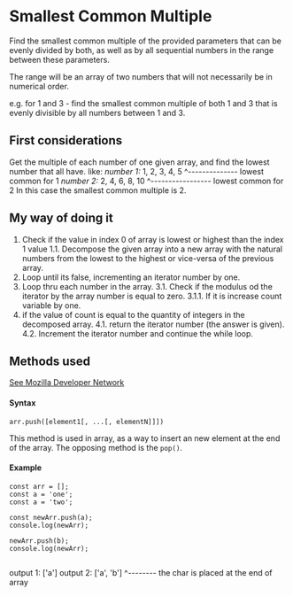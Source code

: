 # Smallest Common Multiple

Find the smallest common multiple of the provided parameters that can be
evenly divided by both, as well as by all sequential numbers in the range
between these parameters.

The range will be an array of two numbers that will not necessarily be in
numerical order.

e.g. for 1 and 3 - find the smallest common multiple of both 1 and 3 that is
evenly divisible by all numbers between 1 and 3.

## First considerations

Get the multiple of each number of one given array, and find the lowest
number that all have.
like:
*number 1:* 1, 2, 3, 4, 5
               ^-------------- lowest common for 1
*number 2:* 2, 4, 6, 8, 10
            ^----------------- lowest common for 2
In this case the smallest common multiple is 2.

## My way of doing it

1. Check if the value in index 0 of array is lowest or highest than the index 1 value
1.1. Decompose the given array into a new array with the natural
     numbers from the lowest to the highest or vice-versa of the previous array.
2. Loop until its false, incrementing an iterator number by one.
3. Loop thru each number in the array.
3.1. Check if the modulus od the iterator by the array number is equal to zero.
3.1.1. If it is increase count variable by one.
4. if the value of count is equal to the quantity of integers in the decomposed
   array.
4.1. return the iterator number (the answer is given).
4.2. Increment the iterator number and continue the while loop.


## Methods used
[See Mozilla Developer Network](https://developer.mozilla.org/en-US/docs/Web/JavaScript/Reference/Global_Objects/Array/push)

#### Syntax
`arr.push([element1[, ...[, elementN]]])`

This method is used in array, as a way to insert an new element at the end
of the array. The opposing method is the `pop()`.

#### Example
```
const arr = [];
const a = 'one';
const a = 'two';

const newArr.push(a);
console.log(newArr);

newArr.push(b);
console.log(newArr);


```
output 1: ['a']
output 2: ['a', 'b']
                 ^-------- the char is placed at the end of array
